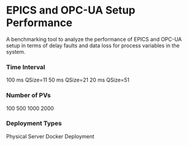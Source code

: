# EPICS and OPC-UA Setup Performance

A benchmarking tool to analyze the performance of EPICS and OPC-UA setup in terms of delay faults and data loss for process variables in the system.

### Time Interval
100 ms         QSize=11
50 ms          QSize=21
20 ms          QSize=51

### Number of PVs
100
500
1000
2000

### Deployment Types
Physical Server
Docker Deployment